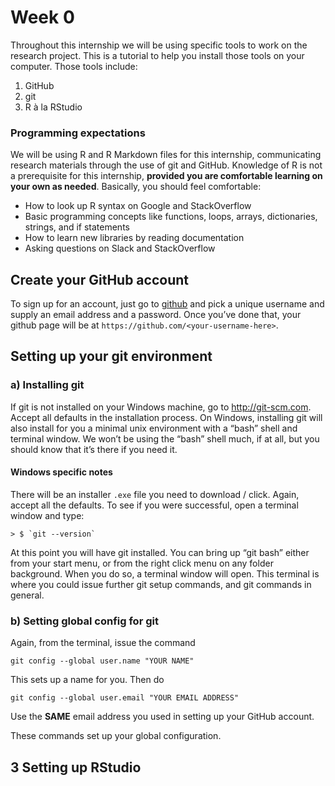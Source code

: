 Week 0
======

Throughout this internship we will be using specific tools to work on
the research project. This is a tutorial to help you install those tools
on your computer. Those tools include:

1.  GitHub
2.  git
3.  R à la RStudio

### Programming expectations

We will be using R and R Markdown files for this internship,
communicating research materials through the use of git and GitHub.
Knowledge of R is not a prerequisite for this internship, **provided you
are comfortable learning on your own as needed**. Basically, you should
feel comfortable:

-   How to look up R syntax on Google and StackOverflow
-   Basic programming concepts like functions, loops, arrays,
    dictionaries, strings, and if statements
-   How to learn new libraries by reading documentation
-   Asking questions on Slack and StackOverflow

Create your GitHub account
--------------------------

To sign up for an account, just go to [github](https://github.com) and
pick a unique username and supply an email address and a password. Once
you’ve done that, your github page will be at
`https://github.com/<your-username-here>`.

Setting up your git environment
-------------------------------

### a) Installing git

If git is not installed on your Windows machine, go to
<a href="http://git-scm.com" class="uri">http://git-scm.com</a>. Accept
all defaults in the installation process. On Windows, installing git
will also install for you a minimal unix environment with a “bash” shell
and terminal window. We won’t be using the “bash” shell much, if at all,
but you should know that it’s there if you need it.

#### Windows specific notes

There will be an installer `.exe` file you need to download / click.
Again, accept all the defaults. To see if you were successful, open a
terminal window and type:

    > $ `git --version`

At this point you will have git installed. You can bring up “git bash”
either from your start menu, or from the right click menu on any folder
background. When you do so, a terminal window will open. This terminal
is where you could issue further git setup commands, and git commands in
general.

### b) Setting global config for git

Again, from the terminal, issue the command

`git config --global user.name "YOUR NAME"`

This sets up a name for you. Then do

`git config --global user.email "YOUR EMAIL ADDRESS"`

Use the **SAME** email address you used in setting up your GitHub
account.

These commands set up your global configuration.

3 Setting up RStudio
--------------------
